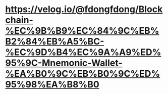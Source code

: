 # https://velog.io/@fdongfdong/Blockchain-%EC%9B%B9%EC%84%9C%EB%B2%84%EB%A5%BC-%EC%9D%B4%EC%9A%A9%ED%95%9C-Mnemonic-Wallet-%EA%B0%9C%EB%B0%9C%ED%95%98%EA%B8%B0
